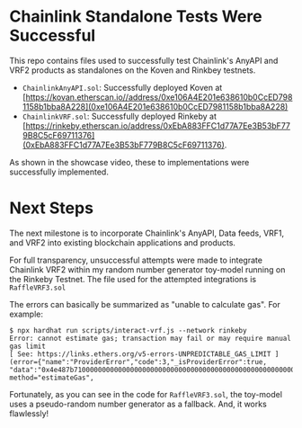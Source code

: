 # Chainlink Standalone Tests Were Successful

This repo contains files used to successfully test Chainlink's AnyAPI and VRF2 products as standalones on the Koven and Rinkbey testnets.


* `ChainlinkAnyAPI.sol`: Successfully deployed Koven at [https://kovan.etherscan.io//address/0xe106A4E201e638610b0CcED7981158b1bba8A228](0xe106A4E201e638610b0CcED7981158b1bba8A228)
* `ChainlinkVRF.sol`: Successfully deployed Rinkeby at [https://rinkeby.etherscan.io/address/0xEbA883FFC1d77A7Ee3B53bF779B8C5cF69711376](0xEbA883FFC1d77A7Ee3B53bF779B8C5cF69711376). 

As shown in the showcase video, these to implementations were successfully implemented.


# Next Steps

The next milestone is to incorporate Chainlink's AnyAPI, Data feeds, VRF1, and VRF2 into existing blockchain applications and products.

For full transparency, unsuccessful attempts were made to integrate Chainlink VRF2 within my random number generator toy-model running on the Rinkeby Testnet. The file used for the attempted integrations is `RaffleVRF3.sol`

The errors can basically be summarized as "unable to calculate gas". For example:

```
$ npx hardhat run scripts/interact-vrf.js --network rinkeby
Error: cannot estimate gas; transaction may fail or may require manual gas limit 
[ See: https://links.ethers.org/v5-errors-UNPREDICTABLE_GAS_LIMIT ] 
(error={"name":"ProviderError","code":3,"_isProviderError":true,
"data":"0x4e487b710000000000000000000000000000000000000000000000000000000000000032"}, 
method="estimateGas", 
```

Fortunately, as you can see in the code for `RaffleVRF3.sol`, the toy-model uses a pseudo-random number generator as a fallback.  And, it works flawlessly!  


